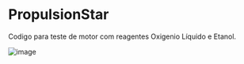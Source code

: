 # PropulsionStar
 Codigo para teste de motor com reagentes Oxigenio Líquido e Etanol.
 
 ![image](https://user-images.githubusercontent.com/66953539/167539829-17664a78-2634-4d94-8061-31a1318f10c3.png)
